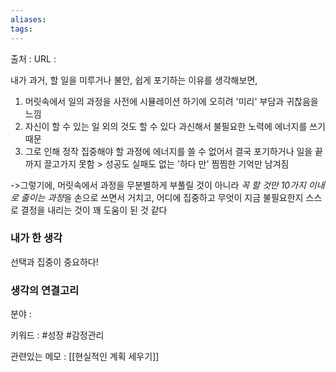 ```yaml
---
aliases: 
tags:
---
```

출처 : 
URL : 

내가 과거, 할 일을 미루거나 불안, 쉽게 포기하는 이유를 생각해보면,
1. 머릿속에서 일의 과정을 사전에 시뮬레이션 하기에 오히려 '미리' 부담과 귀찮음을 느낌
2. 자신이 할 수 있는 일 외의 것도 할 수 있다 과신해서 불필요한 노력에 에너지를 쓰기 때문
3. 그로 인해 정작 집중해야 할 과정에 에너지를 쓸 수 없어서 결국 포기하거나 일을 끝까지 끌고가지 못함 > 성공도 실패도 없는 '하다 만' 찜찜한 기억만 남겨짐

->그렇기에, 머릿속에서 과정을 무분별하게 부풀릴 것이 아니라 *꼭 할 것만 10가지 이내로 줄이는 과정*을 손으로 쓰면서 거치고, 어디에 집중하고 무엇이 지금 불필요한지 스스로 결정을 내리는 것이 꽤 도움이 된 것 같다

### 내가 한 생각
선택과 집중이 중요하다!

### 생각의 연결고리
분야 : 

키워드 : #성장  #감정관리


관련있는 메모 : [[현실적인 계획 세우기]]
